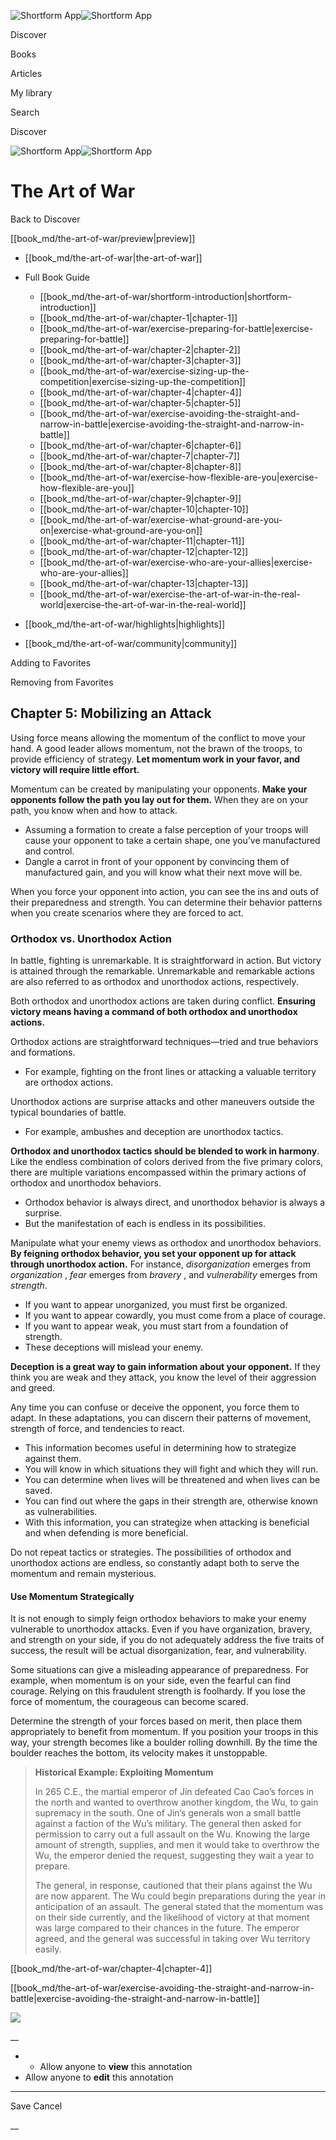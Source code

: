 ![Shortform App](/img/logo.36a2399e.svg)![Shortform App](/img/logo-dark.70c1b072.svg)

Discover

Books

Articles

My library

Search

Discover

![Shortform App](/img/logo.36a2399e.svg)![Shortform App](/img/logo-dark.70c1b072.svg)

# The Art of War

Back to Discover

[[book_md/the-art-of-war/preview|preview]]

  * [[book_md/the-art-of-war|the-art-of-war]]
  * Full Book Guide

    * [[book_md/the-art-of-war/shortform-introduction|shortform-introduction]]
    * [[book_md/the-art-of-war/chapter-1|chapter-1]]
    * [[book_md/the-art-of-war/exercise-preparing-for-battle|exercise-preparing-for-battle]]
    * [[book_md/the-art-of-war/chapter-2|chapter-2]]
    * [[book_md/the-art-of-war/chapter-3|chapter-3]]
    * [[book_md/the-art-of-war/exercise-sizing-up-the-competition|exercise-sizing-up-the-competition]]
    * [[book_md/the-art-of-war/chapter-4|chapter-4]]
    * [[book_md/the-art-of-war/chapter-5|chapter-5]]
    * [[book_md/the-art-of-war/exercise-avoiding-the-straight-and-narrow-in-battle|exercise-avoiding-the-straight-and-narrow-in-battle]]
    * [[book_md/the-art-of-war/chapter-6|chapter-6]]
    * [[book_md/the-art-of-war/chapter-7|chapter-7]]
    * [[book_md/the-art-of-war/chapter-8|chapter-8]]
    * [[book_md/the-art-of-war/exercise-how-flexible-are-you|exercise-how-flexible-are-you]]
    * [[book_md/the-art-of-war/chapter-9|chapter-9]]
    * [[book_md/the-art-of-war/chapter-10|chapter-10]]
    * [[book_md/the-art-of-war/exercise-what-ground-are-you-on|exercise-what-ground-are-you-on]]
    * [[book_md/the-art-of-war/chapter-11|chapter-11]]
    * [[book_md/the-art-of-war/chapter-12|chapter-12]]
    * [[book_md/the-art-of-war/exercise-who-are-your-allies|exercise-who-are-your-allies]]
    * [[book_md/the-art-of-war/chapter-13|chapter-13]]
    * [[book_md/the-art-of-war/exercise-the-art-of-war-in-the-real-world|exercise-the-art-of-war-in-the-real-world]]
  * [[book_md/the-art-of-war/highlights|highlights]]
  * [[book_md/the-art-of-war/community|community]]



Adding to Favorites 

Removing from Favorites 

## Chapter 5: Mobilizing an Attack

Using force means allowing the momentum of the conflict to move your hand. A good leader allows momentum, not the brawn of the troops, to provide efficiency of strategy. **Let momentum work in your favor, and victory will require little effort.**

Momentum can be created by manipulating your opponents. **Make your opponents follow the path you lay out for them.** When they are on your path, you know when and how to attack.

  * Assuming a formation to create a false perception of your troops will cause your opponent to take a certain shape, one you’ve manufactured and control.
  * Dangle a carrot in front of your opponent by convincing them of manufactured gain, and you will know what their next move will be. 



When you force your opponent into action, you can see the ins and outs of their preparedness and strength. You can determine their behavior patterns when you create scenarios where they are forced to act.

### Orthodox vs. Unorthodox Action

In battle, fighting is unremarkable. It is straightforward in action. But victory is attained through the remarkable. Unremarkable and remarkable actions are also referred to as orthodox and unorthodox actions, respectively.

Both orthodox and unorthodox actions are taken during conflict. **Ensuring victory means having a command of both orthodox and unorthodox actions.**

Orthodox actions are straightforward techniques—tried and true behaviors and formations.

  * For example, fighting on the front lines or attacking a valuable territory are orthodox actions.



Unorthodox actions are surprise attacks and other maneuvers outside the typical boundaries of battle.

  * For example, ambushes and deception are unorthodox tactics.



**Orthodox and unorthodox tactics should be blended to work in harmony**. Like the endless combination of colors derived from the five primary colors, there are multiple variations encompassed within the primary actions of orthodox and unorthodox behaviors.

  * Orthodox behavior is always direct, and unorthodox behavior is always a surprise. 
  * But the manifestation of each is endless in its possibilities. 



Manipulate what your enemy views as orthodox and unorthodox behaviors. **By feigning orthodox behavior, you set your opponent up for attack through unorthodox action.** For instance, _disorganization_ emerges from _organization_ , _fear_ emerges from _bravery_ , and _vulnerability_ emerges from _strength_.

  * If you want to appear unorganized, you must first be organized. 
  * If you want to appear cowardly, you must come from a place of courage. 
  * If you want to appear weak, you must start from a foundation of strength. 
  * These deceptions will mislead your enemy. 



**Deception is a great way to gain information about your opponent.** If they think you are weak and they attack, you know the level of their aggression and greed.

Any time you can confuse or deceive the opponent, you force them to adapt. In these adaptations, you can discern their patterns of movement, strength of force, and tendencies to react.

  * This information becomes useful in determining how to strategize against them. 
  * You will know in which situations they will fight and which they will run. 
  * You can determine when lives will be threatened and when lives can be saved.
  * You can find out where the gaps in their strength are, otherwise known as vulnerabilities.
  * With this information, you can strategize when attacking is beneficial and when defending is more beneficial. 



Do not repeat tactics or strategies. The possibilities of orthodox and unorthodox actions are endless, so constantly adapt both to serve the momentum and remain mysterious.

#### Use Momentum Strategically

It is not enough to simply feign orthodox behaviors to make your enemy vulnerable to unorthodox attacks. Even if you have organization, bravery, and strength on your side, if you do not adequately address the five traits of success, the result will be actual disorganization, fear, and vulnerability.

Some situations can give a misleading appearance of preparedness. For example, when momentum is on your side, even the fearful can find courage. Relying on this fraudulent strength is foolhardy. If you lose the force of momentum, the courageous can become scared.

Determine the strength of your forces based on merit, then place them appropriately to benefit from momentum. If you position your troops in this way, your strength becomes like a boulder rolling downhill. By the time the boulder reaches the bottom, its velocity makes it unstoppable.

> **Historical Example: Exploiting Momentum**
> 
> In 265 C.E., the martial emperor of Jin defeated Cao Cao’s forces in the north and wanted to overthrow another kingdom, the Wu, to gain supremacy in the south. One of Jin’s generals won a small battle against a faction of the Wu’s military. The general then asked for permission to carry out a full assault on the Wu. Knowing the large amount of strength, supplies, and men it would take to overthrow the Wu, the emperor denied the request, suggesting they wait a year to prepare.
> 
> The general, in response, cautioned that their plans against the Wu are now apparent. The Wu could begin preparations during the year in anticipation of an assault. The general stated that the momentum was on their side currently, and the likelihood of victory at that moment was large compared to their chances in the future. The emperor agreed, and the general was successful in taking over Wu territory easily.

[[book_md/the-art-of-war/chapter-4|chapter-4]]

[[book_md/the-art-of-war/exercise-avoiding-the-straight-and-narrow-in-battle|exercise-avoiding-the-straight-and-narrow-in-battle]]

![](https://bat.bing.com/action/0?ti=56018282&Ver=2&mid=8e87be19-7bfc-4e36-918f-16f58b3f0dca&sid=1711133063fa11eebdec89a8b8ae3bbc&vid=171147a063fa11eea7440fcfeb230d96&vids=0&msclkid=N&pi=0&lg=en-US&sw=800&sh=600&sc=24&nwd=1&tl=Shortform%20%7C%20Book&p=https%3A%2F%2Fwww.shortform.com%2Fapp%2Fbook%2Fthe-art-of-war%2Fchapter-5&r=&lt=389&evt=pageLoad&sv=1&rn=82103)

__

  *   * Allow anyone to **view** this annotation
  * Allow anyone to **edit** this annotation



* * *

Save Cancel

__



